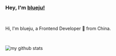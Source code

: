 ### Hey, I'm [blueju!](https://github.com/blueju) 

<br />

Hi, I'm blueju, a Frontend Developer 🚀 from China.

<br />

![my github stats](https://github-readme-stats.vercel.app/api?username=blueju&show_icons=true&hide_border=true)
